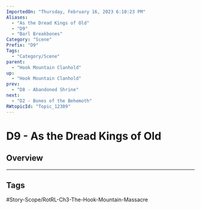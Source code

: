 ```yaml
---
ImportedOn: "Thursday, February 16, 2023 6:10:23 PM"
Aliases:
  - "As the Dread Kings of Old"
  - "D9"
  - "Barl Breakbones"
Category: "Scene"
Prefix: "D9"
Tags:
  - "Category/Scene"
parent:
  - "Hook Mountain Clanhold"
up:
  - "Hook Mountain Clanhold"
prev:
  - "D8 - Abandoned Shrine"
next:
  - "D2 - Bones of the Behemoth"
RWtopicId: "Topic_12309"
---
```

# D9 - As the Dread Kings of Old
## Overview

---
## Tags
#Story-Scope/RotRL-Ch3-The-Hook-Mountain-Massacre

